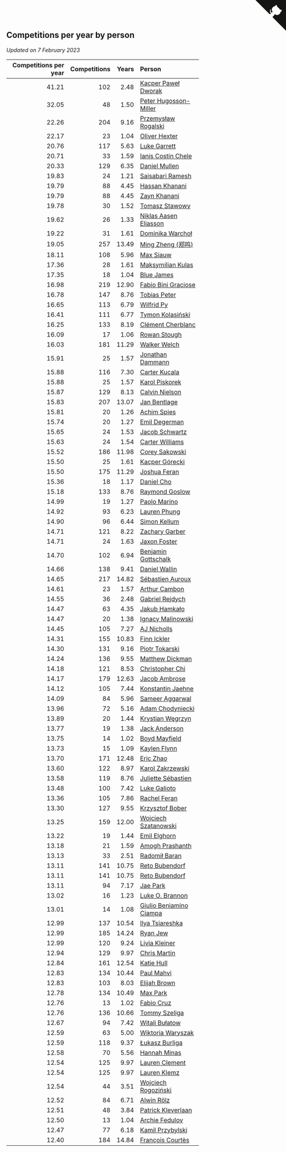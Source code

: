 ## Competitions per year by person

*Updated on  7 February 2023*

| Competitions per year | Competitions | Years | Person |
| ---: | ---: | ---: | :--- |
| 41.21 | 102 | 2.48 | [Kacper Paweł Dworak](https://www.worldcubeassociation.org/persons/2020DWOR01) |
| 32.05 | 48 | 1.50 | [Peter Hugosson-Miller](https://www.worldcubeassociation.org/persons/2021HUGO01) |
| 22.26 | 204 | 9.16 | [Przemysław Rogalski](https://www.worldcubeassociation.org/persons/2013ROGA02) |
| 22.17 | 23 | 1.04 | [Oliver Hexter](https://www.worldcubeassociation.org/persons/2022HEXT01) |
| 20.76 | 117 | 5.63 | [Luke Garrett](https://www.worldcubeassociation.org/persons/2017GARR05) |
| 20.71 | 33 | 1.59 | [Ianis Costin Chele](https://www.worldcubeassociation.org/persons/2021CHEL01) |
| 20.33 | 129 | 6.35 | [Daniel Mullen](https://www.worldcubeassociation.org/persons/2016MULL04) |
| 19.83 | 24 | 1.21 | [Saisabari Ramesh](https://www.worldcubeassociation.org/persons/2021RAME01) |
| 19.79 | 88 | 4.45 | [Hassan Khanani](https://www.worldcubeassociation.org/persons/2018KHAN26) |
| 19.79 | 88 | 4.45 | [Zayn Khanani](https://www.worldcubeassociation.org/persons/2018KHAN28) |
| 19.78 | 30 | 1.52 | [Tomasz Stawowy](https://www.worldcubeassociation.org/persons/2021STAW01) |
| 19.62 | 26 | 1.33 | [Niklas Aasen Eliasson](https://www.worldcubeassociation.org/persons/2021ELIA01) |
| 19.22 | 31 | 1.61 | [Dominika Warchoł](https://www.worldcubeassociation.org/persons/2021WARC01) |
| 19.05 | 257 | 13.49 | [Ming Zheng (郑鸣)](https://www.worldcubeassociation.org/persons/2009ZHEN11) |
| 18.11 | 108 | 5.96 | [Max Siauw](https://www.worldcubeassociation.org/persons/2017SIAU02) |
| 17.36 | 28 | 1.61 | [Maksymilian Kulas](https://www.worldcubeassociation.org/persons/2021KULA02) |
| 17.35 | 18 | 1.04 | [Blue James](https://www.worldcubeassociation.org/persons/2022JAME01) |
| 16.98 | 219 | 12.90 | [Fabio Bini Graciose](https://www.worldcubeassociation.org/persons/2010GRAC02) |
| 16.78 | 147 | 8.76 | [Tobias Peter](https://www.worldcubeassociation.org/persons/2014PETE03) |
| 16.65 | 113 | 6.79 | [Wilfrid Py](https://www.worldcubeassociation.org/persons/2016PYWI01) |
| 16.41 | 111 | 6.77 | [Tymon Kolasiński](https://www.worldcubeassociation.org/persons/2016KOLA02) |
| 16.25 | 133 | 8.19 | [Clément Cherblanc](https://www.worldcubeassociation.org/persons/2014CHER05) |
| 16.09 | 17 | 1.06 | [Rowan Stough](https://www.worldcubeassociation.org/persons/2022STOU01) |
| 16.03 | 181 | 11.29 | [Walker Welch](https://www.worldcubeassociation.org/persons/2011WELC01) |
| 15.91 | 25 | 1.57 | [Jonathan Dammann](https://www.worldcubeassociation.org/persons/2021DAMM01) |
| 15.88 | 116 | 7.30 | [Carter Kucala](https://www.worldcubeassociation.org/persons/2015KUCA01) |
| 15.88 | 25 | 1.57 | [Karol Piskorek](https://www.worldcubeassociation.org/persons/2021PISK01) |
| 15.87 | 129 | 8.13 | [Calvin Nielson](https://www.worldcubeassociation.org/persons/2014NIEL03) |
| 15.83 | 207 | 13.07 | [Jan Bentlage](https://www.worldcubeassociation.org/persons/2010BENT01) |
| 15.81 | 20 | 1.26 | [Achim Spies](https://www.worldcubeassociation.org/persons/2021SPIE01) |
| 15.74 | 20 | 1.27 | [Emil Degerman](https://www.worldcubeassociation.org/persons/2021DEGE01) |
| 15.65 | 24 | 1.53 | [Jacob Schwartz](https://www.worldcubeassociation.org/persons/2021SCHW01) |
| 15.63 | 24 | 1.54 | [Carter Williams](https://www.worldcubeassociation.org/persons/2021WILL06) |
| 15.52 | 186 | 11.98 | [Corey Sakowski](https://www.worldcubeassociation.org/persons/2011SAKO01) |
| 15.50 | 25 | 1.61 | [Kacper Górecki](https://www.worldcubeassociation.org/persons/2021GORE01) |
| 15.50 | 175 | 11.29 | [Joshua Feran](https://www.worldcubeassociation.org/persons/2011FERA01) |
| 15.36 | 18 | 1.17 | [Daniel Cho](https://www.worldcubeassociation.org/persons/2021CHOD01) |
| 15.18 | 133 | 8.76 | [Raymond Goslow](https://www.worldcubeassociation.org/persons/2014GOSL01) |
| 14.99 | 19 | 1.27 | [Paolo Marino](https://www.worldcubeassociation.org/persons/2021MARI04) |
| 14.92 | 93 | 6.23 | [Lauren Phung](https://www.worldcubeassociation.org/persons/2016PHUN02) |
| 14.90 | 96 | 6.44 | [Simon Kellum](https://www.worldcubeassociation.org/persons/2016KELL12) |
| 14.71 | 121 | 8.22 | [Zachary Garber](https://www.worldcubeassociation.org/persons/2014GARB01) |
| 14.71 | 24 | 1.63 | [Jaxon Foster](https://www.worldcubeassociation.org/persons/2021FOST01) |
| 14.70 | 102 | 6.94 | [Benjamin Gottschalk](https://www.worldcubeassociation.org/persons/2016GOTT01) |
| 14.66 | 138 | 9.41 | [Daniel Wallin](https://www.worldcubeassociation.org/persons/2013WALL03) |
| 14.65 | 217 | 14.82 | [Sébastien Auroux](https://www.worldcubeassociation.org/persons/2008AURO01) |
| 14.61 | 23 | 1.57 | [Arthur Cambon](https://www.worldcubeassociation.org/persons/2021CAMB01) |
| 14.55 | 36 | 2.48 | [Gabriel Rejdych](https://www.worldcubeassociation.org/persons/2020REJD01) |
| 14.47 | 63 | 4.35 | [Jakub Hamkało](https://www.worldcubeassociation.org/persons/2018HAMK01) |
| 14.47 | 20 | 1.38 | [Ignacy Malinowski](https://www.worldcubeassociation.org/persons/2021MALI02) |
| 14.45 | 105 | 7.27 | [AJ Nicholls](https://www.worldcubeassociation.org/persons/2015NICH04) |
| 14.31 | 155 | 10.83 | [Finn Ickler](https://www.worldcubeassociation.org/persons/2012ICKL01) |
| 14.30 | 131 | 9.16 | [Piotr Tokarski](https://www.worldcubeassociation.org/persons/2013TOKA01) |
| 14.24 | 136 | 9.55 | [Matthew Dickman](https://www.worldcubeassociation.org/persons/2013DICK01) |
| 14.18 | 121 | 8.53 | [Christopher Chi](https://www.worldcubeassociation.org/persons/2014CHIC01) |
| 14.17 | 179 | 12.63 | [Jacob Ambrose](https://www.worldcubeassociation.org/persons/2010AMBR01) |
| 14.12 | 105 | 7.44 | [Konstantin Jaehne](https://www.worldcubeassociation.org/persons/2015JAEH01) |
| 14.09 | 84 | 5.96 | [Sameer Aggarwal](https://www.worldcubeassociation.org/persons/2017AGGA01) |
| 13.96 | 72 | 5.16 | [Adam Chodyniecki](https://www.worldcubeassociation.org/persons/2017CHOD02) |
| 13.89 | 20 | 1.44 | [Krystian Węgrzyn](https://www.worldcubeassociation.org/persons/2021WEGR01) |
| 13.77 | 19 | 1.38 | [Jack Anderson](https://www.worldcubeassociation.org/persons/2021ANDE05) |
| 13.75 | 14 | 1.02 | [Boyd Mayfield](https://www.worldcubeassociation.org/persons/2022MAYF01) |
| 13.73 | 15 | 1.09 | [Kaylen Flynn](https://www.worldcubeassociation.org/persons/2022FLYN01) |
| 13.70 | 171 | 12.48 | [Eric Zhao](https://www.worldcubeassociation.org/persons/2010ZHAO19) |
| 13.60 | 122 | 8.97 | [Karol Zakrzewski](https://www.worldcubeassociation.org/persons/2014ZAKR01) |
| 13.58 | 119 | 8.76 | [Juliette Sébastien](https://www.worldcubeassociation.org/persons/2014SEBA01) |
| 13.48 | 100 | 7.42 | [Luke Galioto](https://www.worldcubeassociation.org/persons/2015GALI02) |
| 13.36 | 105 | 7.86 | [Rachel Feran](https://www.worldcubeassociation.org/persons/2015FERA01) |
| 13.30 | 127 | 9.55 | [Krzysztof Bober](https://www.worldcubeassociation.org/persons/2013BOBE01) |
| 13.25 | 159 | 12.00 | [Wojciech Szatanowski](https://www.worldcubeassociation.org/persons/2011SZAT01) |
| 13.22 | 19 | 1.44 | [Emil Elghorn](https://www.worldcubeassociation.org/persons/2021ELGH01) |
| 13.18 | 21 | 1.59 | [Amogh Prashanth](https://www.worldcubeassociation.org/persons/2021PRAS01) |
| 13.13 | 33 | 2.51 | [Radomił Baran](https://www.worldcubeassociation.org/persons/2020BARA02) |
| 13.11 | 141 | 10.75 | [Reto Bubendorf](https://www.worldcubeassociation.org/persons/2012BUBE01) |
| 13.11 | 141 | 10.75 | [Reto Bubendorf](https://www.worldcubeassociation.org/persons/2012BUBE01) |
| 13.11 | 94 | 7.17 | [Jae Park](https://www.worldcubeassociation.org/persons/2015PARK24) |
| 13.02 | 16 | 1.23 | [Luke O. Brannon](https://www.worldcubeassociation.org/persons/2021BRAN02) |
| 13.01 | 14 | 1.08 | [Giulio Beniamino Ciampa](https://www.worldcubeassociation.org/persons/2022CIAM01) |
| 12.99 | 137 | 10.54 | [Ilya Tsiareshka](https://www.worldcubeassociation.org/persons/2012TERE01) |
| 12.99 | 185 | 14.24 | [Ryan Jew](https://www.worldcubeassociation.org/persons/2008JEWR01) |
| 12.99 | 120 | 9.24 | [Livia Kleiner](https://www.worldcubeassociation.org/persons/2013KLEI03) |
| 12.94 | 129 | 9.97 | [Chris Martin](https://www.worldcubeassociation.org/persons/2013MART03) |
| 12.84 | 161 | 12.54 | [Katie Hull](https://www.worldcubeassociation.org/persons/2010HULL01) |
| 12.83 | 134 | 10.44 | [Paul Mahvi](https://www.worldcubeassociation.org/persons/2012MAHV01) |
| 12.83 | 103 | 8.03 | [Elijah Brown](https://www.worldcubeassociation.org/persons/2015BROW03) |
| 12.78 | 134 | 10.49 | [Max Park](https://www.worldcubeassociation.org/persons/2012PARK03) |
| 12.76 | 13 | 1.02 | [Fabio Cruz](https://www.worldcubeassociation.org/persons/2022CRUZ01) |
| 12.76 | 136 | 10.66 | [Tommy Szeliga](https://www.worldcubeassociation.org/persons/2012SZEL01) |
| 12.67 | 94 | 7.42 | [Witali Bułatow](https://www.worldcubeassociation.org/persons/2015BUAT01) |
| 12.59 | 63 | 5.00 | [Wiktoria Waryszak](https://www.worldcubeassociation.org/persons/2018WARY01) |
| 12.59 | 118 | 9.37 | [Łukasz Burliga](https://www.worldcubeassociation.org/persons/2013BURL01) |
| 12.58 | 70 | 5.56 | [Hannah Minas](https://www.worldcubeassociation.org/persons/2017MINA04) |
| 12.54 | 125 | 9.97 | [Lauren Clement](https://www.worldcubeassociation.org/persons/2013KLEM01) |
| 12.54 | 125 | 9.97 | [Lauren Klemz](https://www.worldcubeassociation.org/persons/2013KLEM01) |
| 12.54 | 44 | 3.51 | [Wojciech Rogoziński](https://www.worldcubeassociation.org/persons/2019ROGO04) |
| 12.52 | 84 | 6.71 | [Alwin Rölz](https://www.worldcubeassociation.org/persons/2016ROLZ01) |
| 12.51 | 48 | 3.84 | [Patrick Kleverlaan](https://www.worldcubeassociation.org/persons/2019KLEV01) |
| 12.50 | 13 | 1.04 | [Archie Fedulov](https://www.worldcubeassociation.org/persons/2022FEDU01) |
| 12.47 | 77 | 6.18 | [Kamil Przybylski](https://www.worldcubeassociation.org/persons/2016PRZY01) |
| 12.40 | 184 | 14.84 | [François Courtès](https://www.worldcubeassociation.org/persons/2008COUR01) |


<a href="https://github.com/JustinTimeCuber/wca_statistics" class="github-corner" aria-label="View source on Github"><svg width="80" height="80" viewBox="0 0 250 250" style="fill:#151513; color:#fff; position: absolute; top: 0; border: 0; right: 0;" aria-hidden="true"><path d="M0,0 L115,115 L130,115 L142,142 L250,250 L250,0 Z"></path><path d="M128.3,109.0 C113.8,99.7 119.0,89.6 119.0,89.6 C122.0,82.7 120.5,78.6 120.5,78.6 C119.2,72.0 123.4,76.3 123.4,76.3 C127.3,80.9 125.5,87.3 125.5,87.3 C122.9,97.6 130.6,101.9 134.4,103.2" fill="currentColor" style="transform-origin: 130px 106px;" class="octo-arm"></path><path d="M115.0,115.0 C114.9,115.1 118.7,116.5 119.8,115.4 L133.7,101.6 C136.9,99.2 139.9,98.4 142.2,98.6 C133.8,88.0 127.5,74.4 143.8,58.0 C148.5,53.4 154.0,51.2 159.7,51.0 C160.3,49.4 163.2,43.6 171.4,40.1 C171.4,40.1 176.1,42.5 178.8,56.2 C183.1,58.6 187.2,61.8 190.9,65.4 C194.5,69.0 197.7,73.2 200.1,77.6 C213.8,80.2 216.3,84.9 216.3,84.9 C212.7,93.1 206.9,96.0 205.4,96.6 C205.1,102.4 203.0,107.8 198.3,112.5 C181.9,128.9 168.3,122.5 157.7,114.1 C157.9,116.9 156.7,120.9 152.7,124.9 L141.0,136.5 C139.8,137.7 141.6,141.9 141.8,141.8 Z" fill="currentColor" class="octo-body"></path></svg></a><style>.github-corner:hover .octo-arm{animation:octocat-wave 560ms ease-in-out}@keyframes octocat-wave{0%,100%{transform:rotate(0)}20%,60%{transform:rotate(-25deg)}40%,80%{transform:rotate(10deg)}}@media (max-width:500px){.github-corner:hover .octo-arm{animation:none}.github-corner .octo-arm{animation:octocat-wave 560ms ease-in-out}}</style>
